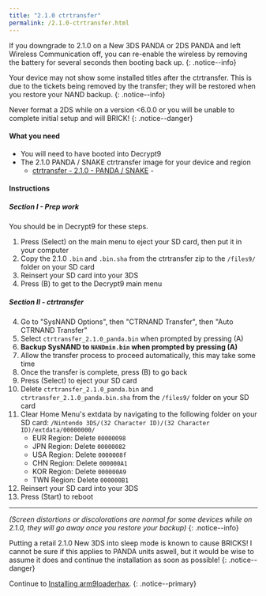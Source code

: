 ```yaml
---
title: "2.1.0 ctrtransfer"
permalink: /2.1.0-ctrtransfer.html
---
```


If you downgrade to 2.1.0 on a New 3DS PANDA or 2DS PANDA and left Wireless Communication off, you can re-enable the wireless by removing the battery for several seconds then booting back up.
{: .notice--info}

Your device may not show some installed titles after the ctrtransfer. This is due to the tickets being removed by the transfer; they will be restored when you restore your NAND backup.
{: .notice--info}

Never format a 2DS while on a version <6.0.0 or you will be unable to complete initial setup and will BRICK!
{: .notice--danger}

#### What you need

* You will need to have booted into Decrypt9
* The 2.1.0 PANDA / SNAKE ctrtransfer image for your device and region
  +    [ctrtransfer - 2.1.0 - PANDA / SNAKE](../Guide/torrents/ctrtransfer_2.1.0_panda.torrent) - <code class="highlighterrouge"><a href="magnet:?xt=urn:btih:e214b883ba23f8b0d39056febf71f4b85679d528"><i class="fa fa-magnet" aria-hidden="true"></i></a></code>

#### Instructions

##### Section I - Prep work

You should be in Decrypt9 for these steps.

1. Press (Select) on the main menu to eject your SD card, then put it in your computer
2. Copy the 2.1.0 `.bin` and `.bin.sha` from the ctrtransfer zip to the `/files9/` folder on your SD card
3. Reinsert your SD card into your 3DS
4. Press (B) to get to the Decrypt9 main menu

##### Section II - ctrtransfer

4. Go to "SysNAND Options", then "CTRNAND Transfer", then "Auto CTRNAND Transfer"
5. Select `ctrtransfer_2.1.0_panda.bin` when prompted by pressing (A)
6. **Backup SysNAND to `NANDmin.bin` when prompted by pressing (A)**
7. Allow the transfer process to proceed automatically, this may take some time
8. Once the transfer is complete, press (B) to go back
9. Press (Select) to eject your SD card
9. Delete `ctrtransfer_2.1.0_panda.bin` and `ctrtransfer_2.1.0_panda.bin.sha` from the `/files9/` folder on your SD card
19. Clear Home Menu's extdata by navigating to the following folder on your SD card: `/Nintendo 3DS/(32 Character ID)/(32 Character ID)/extdata/00000000/`
    + EUR Region: Delete `00000098`
    + JPN Region: Delete `00000082`
    + USA Region: Delete `0000008f`
    + CHN Region: Delete `000000A1`
    + KOR Region: Delete `000000A9`
    + TWN Region: Delete `000000B1`
12. Reinsert your SD card into your 3DS
11. Press (Start) to reboot

___

*(Screen distortions or discolorations are normal for some devices while on 2.1.0, they will go away once you restore your backup)*
{: .notice--info}

Putting a retail 2.1.0 New 3DS into sleep mode is known to cause BRICKS! I cannot be sure if this applies to PANDA units aswell, but it would be wise to assume it does and continue the installation as soon as possible!
{: .notice--danger}

Continue to [Installing arm9loaderhax](installing-arm9loaderhax).
{: .notice--primary}

